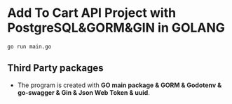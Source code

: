 # Add To Cart API Project with PostgreSQL&GORM&GIN in GOLANG

```[terminal]
go run main.go
```



## Third Party packages

* The program is created with **GO main package & GORM & Godotenv & go-swagger & Gin & Json Web Token & uuid**.